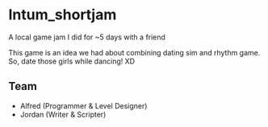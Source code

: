 # Intum_shortjam
A local game jam I did for ~5 days with a friend

This game is an idea we had about combining dating sim and rhythm game. So, date those girls while dancing! XD

## Team
- Alfred (Programmer & Level Designer)
- Jordan (Writer & Scripter)
